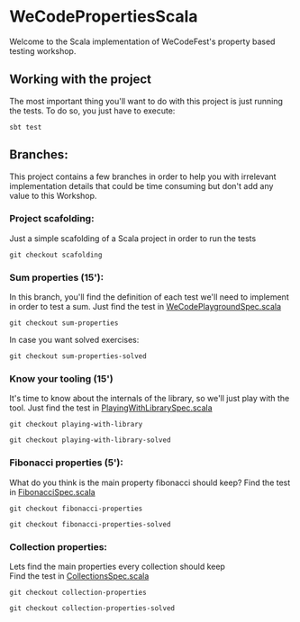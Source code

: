 # WeCodePropertiesScala

Welcome to the Scala implementation of WeCodeFest's property based testing workshop.

## Working with the project

The most important thing you'll want to do with this project is just running the tests. To do so, you just have to execute:

```
sbt test
```

## Branches:

This project contains a few branches in order to help you with irrelevant implementation details that could be time consuming but don't add any value to this Workshop.  

### Project scafolding:
Just a simple scafolding of a Scala project in order to run the tests 

```
git checkout scafolding
```

### Sum properties (15'):
In this branch, you'll find the definition of each test we'll need to implement in order to test a sum. 
Just find the test in [WeCodePlaygroundSpec.scala](src/test/scala/com.emaginalabs.wecodeproperties/WeCodePlaygroundSpec.scala)

```
git checkout sum-properties
```
In case you want solved exercises:
```
git checkout sum-properties-solved
```

### Know your tooling (15')
It's time to know about the internals of the library, so we'll just play with the tool.
Just find the test in [PlayingWithLibrarySpec.scala](src/test/scala/com.emaginalabs.wecodeproperties/PlayingWithLibrarySpec.scala)

```
git checkout playing-with-library
```

```
git checkout playing-with-library-solved
```

### Fibonacci properties (5'):
What do you think is the main property fibonacci should keep? 
Find the test in [FibonacciSpec.scala](src/test/scala/com.emaginalabs.wecodeproperties/FibonacciSpec.scala)

```
git checkout fibonacci-properties
```
```
git checkout fibonacci-properties-solved
```

### Collection properties:
Lets find the main properties every collection should keep  
Find the test in [CollectionsSpec.scala](src/test/scala/com.emaginalabs.wecodeproperties/CollectionsSpec.scala)

```
git checkout collection-properties
```
```
git checkout collection-properties-solved
```
